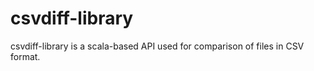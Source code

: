 csvdiff-library
===============

csvdiff-library is a scala-based API used for comparison of files in CSV format. 